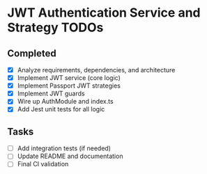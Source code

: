 # JWT Authentication Service and Strategy TODOs

## Completed
- [x] Analyze requirements, dependencies, and architecture
- [x] Implement JWT service (core logic)
- [x] Implement Passport JWT strategies
- [x] Implement JWT guards
- [x] Wire up AuthModule and index.ts
- [x] Add Jest unit tests for all logic

## Tasks
- [ ] Add integration tests (if needed)
- [ ] Update README and documentation
- [ ] Final CI validation
